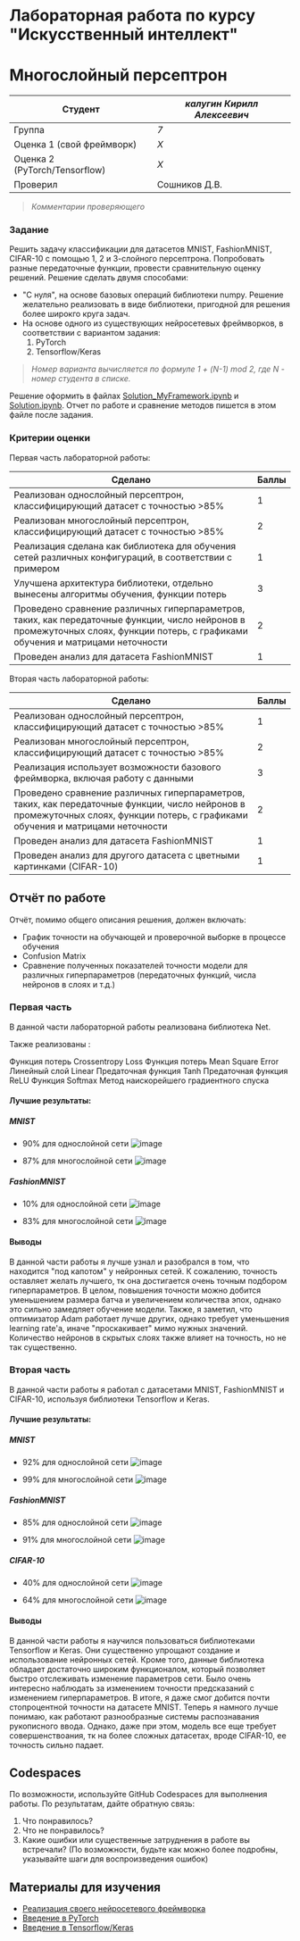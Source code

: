 # Лабораторная работа по курсу "Искусственный интеллект"
# Многослойный персептрон

| Студент | *калугин Кирилл Алексеевич* |
|------|------|
| Группа  | *7* |
| Оценка 1 (свой фреймворк) | *X* |
| Оценка 2 (PyTorch/Tensorflow) | *X* |
| Проверил | Сошников Д.В. |

> *Комментарии проверяющего*
### Задание

Решить задачу классификации для датасетов MNIST, FashionMNIST, CIFAR-10 с помощью 1, 2 и 3-слойного персептрона. Попробовать разные передаточные функции, провести сравнительную оценку решений. Решение сделать двумя способами:
* "С нуля", на основе базовых операций библиотеки numpy. Решение желательно реализовать в виде библиотеки, пригодной для решения более широкго круга задач.
* На основе одного из существующих нейросетевых фреймворков, в соответствии с вариантом задания:
   1. PyTorch
   1. Tensorflow/Keras

> *Номер варианта вычисляется по формуле 1 + (N-1) mod 2, где N - номер студента в списке.*

Решение оформить в файлах [Solution_MyFramework.ipynb](Solution_MyFramework.ipynb) и [Solution.ipynb](Solution.ipynb). 
Отчет по работе и сравнение методов пишется в этом файле после задания.
### Критерии оценки

Первая часть лабораторной работы:

| Сделано | Баллы |
|---------|-------|
| Реализован однослойный персептрон, классифицирующий датасет с точностью >85% | 1 |
| Реализован многослойный персептрон, классифицирующий датасет с точностью >85% | 2 |
| Реализация сделана как библиотека для обучения сетей различных конфигураций, в соответствии с примером | 1 |
| Улучшена архитектура библиотеки, отдельно вынесены алгоритмы обучения, функции потерь | 3 |
| Проведено сравнение различных гиперпараметров, таких, как передаточные функции, число нейронов в промежуточных слоях, функции потерь, с графиками обучения и матрицами неточности | 2 |
| Проведен анализ для датасета FashionMNIST | 1 |

Вторая часть лабораторной работы:

| Сделано | Баллы |
|---------|-------|
| Реализован однослойный персептрон, классифицирующий датасет с точностью >85% | 1 |
| Реализован многослойный персептрон, классифицирующий датасет с точностью >85% | 2 |
| Реализация использует возможности базового фреймворка, включая работу с данными | 3 |
| Проведено сравнение различных гиперпараметров, таких, как передаточные функции, число нейронов в промежуточных слоях, функции потерь, с графиками обучения и матрицами неточности | 2 |
| Проведен анализ для датасета FashionMNIST | 1 |
| Проведен анализ для другого датасета с цветными картинками (CIFAR-10) | 1 |

## Отчёт по работе

Отчёт, помимо общего описания решения, должен включать:
* График точности на обучающей и проверочной выборке в процессе обучения
* Confusion Matrix
* Сравнение полученных показателей точности модели для различных гиперпараметров (передаточных функций, числа нейронов в слоях и т.д.)

### Первая часть

В данной части лабораторной работы реализована библиотека Net.

Также реализованы :

Функция потерь Crossentropy Loss
Функция потерь Mean Square Error
Линейный слой Linear
Предаточная функция Tanh
Предаточная функция ReLU
Функция Softmax
Метод наискорейшего градиентного спуска

#### Лучшие результаты:

##### MNIST

- 90% для однослойной сети
![image](https://user-images.githubusercontent.com/71846372/198027714-56827868-be06-400a-888d-087cf2439b3a.png)

- 87% для многослойной сети
![image](https://user-images.githubusercontent.com/71846372/198027823-9a2f027d-1711-4172-9516-6295596fb333.png)

##### FashionMNIST

- 10% для однослойной сети
![image](https://user-images.githubusercontent.com/71846372/198028447-6723a280-a470-4c44-8c9c-f4b59dac29d3.png)

- 83% для многослойной сети
![image](https://user-images.githubusercontent.com/71846372/198028480-09623fff-fd4c-4331-8683-d8966ca481b0.png)

#### Выводы

В данной части работы я лучше узнал и разобрался в том, что находится "под капотом" у нейронных сетей. К сожалению, точность оставляет желать лучшего, тк она достигается очень точным подбором гиперпараметров. В целом, повышения точности можно добится уменьшением размера батча и увеличением количества эпох, однако это сильно замедляет обучение модели. Также, я заметил, что оптимизатор Adam работает лучше других, однако требует уменьшения learning rate'а, иначе "проскакивает" мимо нужных значений. Количество нейронов в скрытых слоях также влияет на точность, но не так существенно.

### Вторая часть

В данной части работы я работал с датасетами MNIST, FashionMNIST и CIFAR-10, используя библиотеки Tensorflow и Keras.

#### Лучшие результаты:

##### MNIST

- 92% для однослойной сети
![image](https://user-images.githubusercontent.com/71846372/198030692-bdebe6d3-c628-44ec-9c22-5beaccd0b903.png)

- 99% для многослойной сети
![image](https://user-images.githubusercontent.com/71846372/198030805-de023f0f-751b-4fae-8bd8-1a846bbcc586.png)

##### FashionMNIST

- 85% для однослойной сети
![image](https://user-images.githubusercontent.com/71846372/198030877-6c100ec1-972c-4a7a-8c99-fa17ffc4967e.png)

- 91% для многослойной сети
![image](https://user-images.githubusercontent.com/71846372/198030923-510d1d92-f569-4f78-94ed-655cdb5011c7.png)

##### CIFAR-10

- 40% для однослойной сети
![image](https://user-images.githubusercontent.com/71846372/198031015-de7bbcd4-b12f-4dc3-b69c-34a1292e759e.png)

- 64% для многослойной сети
![image](https://user-images.githubusercontent.com/71846372/198031200-5a525b90-fae3-4aba-af68-66e091582b25.png)

#### Выводы

В данной части работы я научился пользоваться библиотеками Tensorflow и Keras. Они существенно упрощают создание и использование нейронных сетей. Кроме того, данные библиотека обладает достаточно широким функционалом, который позволяет быстро отслеживать изменение параметров сети. Было очень интересно наблюдать за изменением точности предсказаний с изменением гиперпараметров. В итоге, я даже смог добится почти стопроцентной точности на датасете MNIST. Теперь я намного лучше понимаю, как работают разнообразные системы распознавания рукописного ввода. Однако, даже при этом, модель все еще требует совершенствоания, тк на более сложных датасетах, вроде CIFAR-10, ее точность сильно падает.

## Codespaces

По возможности, используйте GitHub Codespaces для выполнения работы. По результатам, дайте обратную связь:
1. Что понравилось?
1. Что не понравилось?
1. Какие ошибки или существенные затруднения в работе вы встречали? (По возможности, будьте как можно более подробны, указывайте шаги для воспроизведения ошибок)

## Материалы для изучения

 * [Реализация своего нейросетевого фреймворка](https://github.com/shwars/NeuroWorkshop/blob/master/Notebooks/IntroMyFw.ipynb)
 * [Введение в PyTorch](https://github.com/shwars/NeuroWorkshop/blob/master/Notebooks/IntroPyTorch.ipynb)
 * [Введение в Tensorflow/Keras](https://github.com/shwars/NeuroWorkshop/blob/master/Notebooks/IntroKerasTF.ipynb)
